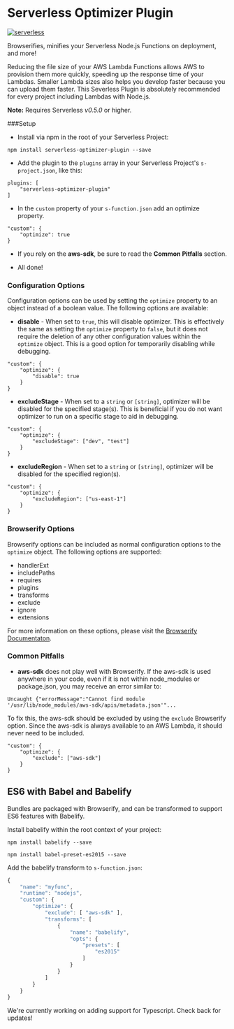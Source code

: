Serverless Optimizer Plugin
=============================
[![serverless](http://public.serverless.com/badges/v3.svg)](http://www.serverless.com)

Browserifies, minifies your Serverless Node.js Functions on deployment, and more!

Reducing the file size of your AWS Lambda Functions allows AWS to provision them more quickly, speeding up the response time of your Lambdas.  Smaller Lambda sizes also helps you develop faster because you can upload them faster.  This Severless Plugin is absolutely recommended for every project including Lambdas with Node.js.

**Note:** Requires Serverless *v0.5.0* or higher.

###Setup

* Install via npm in the root of your Serverless Project:
```
npm install serverless-optimizer-plugin --save
```

* Add the plugin to the `plugins` array in your Serverless Project's `s-project.json`, like this:

```
plugins: [
    "serverless-optimizer-plugin"
]
```

* In the `custom` property of your `s-function.json` add an optimize property.

```
"custom": {
    "optimize": true
}
```

* If you rely on the **aws-sdk**, be sure to read the **Common Pitfalls** section.

* All done!

### Configuration Options

Configuration options can be used by setting the `optimize` property to an object instead of a boolean value. The following options are available:

* **disable** - When set to `true`, this will disable optimizer. This is effectively the same as setting the `optimize` property to `false`, but it does not require the deletion of any other configuration values within the `optimize` object. This is a good option for temporarily disabling while debugging.

```
"custom": {
    "optimize": {
        "disable": true
    }
}
```

* **excludeStage** - When set to a `string` or `[string]`, optimizer will be disabled for the specified stage(s). This is beneficial if you do not want optimizer to run on a specific stage to aid in debugging.

```
"custom": {
    "optimize": {
        "excludeStage": ["dev", "test"]
    }
}
```

* **excludeRegion** - When set to a `string` or `[string]`, optimizer will be disabled for the specified region(s).

```
"custom": {
    "optimize": {
        "excludeRegion": ["us-east-1"]
    }
}
```

### Browserify Options

Browserify options can be included as normal configuration options to the `optimize` object. The following options are supported:

* handlerExt
* includePaths
* requires
* plugins
* transforms
* exclude
* ignore
* extensions

For more information on these options, please visit the [Browserify Documentaton](https://github.com/substack/node-browserify#usage).

### Common Pitfalls

* **aws-sdk** does not play well with Browserify. If the aws-sdk is used anywhere in your code, even if it is not within node_modules or package.json, you may receive an error similar to:

`Uncaught {"errorMessage":"Cannot find module '/usr/lib/node_modules/aws-sdk/apis/metadata.json'"...`

To fix this, the aws-sdk should be excluded by using the `exclude` Browserify option. Since the aws-sdk is always available to an AWS Lambda, it should never need to be included.

```
"custom": {
    "optimize": {
        "exclude": ["aws-sdk"]
    }
}
```

## ES6 with Babel and Babelify

Bundles are packaged with Browserify, and can be transformed to support ES6 features with Babelify.


Install babelify within the root context of your project:

    npm install babelify --save

    npm install babel-preset-es2015 --save


Add the babelify transform to `s-function.json`:

```javascript
{
    "name": "myfunc",
    "runtime": "nodejs",
    "custom": {
        "optimize": {
            "exclude": [ "aws-sdk" ],
            "transforms": [
                {
                    "name": "babelify",
                    "opts": {
                        "presets": [
                            "es2015"
                        ]
                    }
                }
            ]
        }
    }
}

```

We're currently working on adding support for Typescript. Check back for updates!
